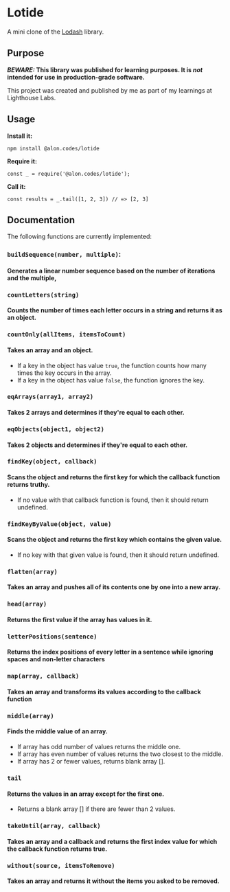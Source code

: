 # Lotide

A mini clone of the [Lodash](https://lodash.com) library.

## Purpose

**_BEWARE:_ This library was published for learning purposes. It is _not_ intended for use in production-grade software.**

This project was created and published by me as part of my learnings at Lighthouse Labs.

## Usage

**Install it:**

`npm install @alon.codes/lotide`

**Require it:**

`const _ = require('@alon.codes/lotide');`

**Call it:**

`const results = _.tail([1, 2, 3]) // => [2, 3]`

## Documentation

The following functions are currently implemented:

### `buildSequence(number, multiple)`:

#### Generates a linear number sequence based on the number of iterations and the multiple,

### `countLetters(string)`

#### Counts the number of times each letter occurs in a string and returns it as an object.

### `countOnly(allItems, itemsToCount)`

#### Takes an array and an object.

- If a key in the object has value `true`, the function counts how many times the key occurs in the array.
- If a key in the object has value `false`, the function ignores the key.

### `eqArrays(array1, array2)`

#### Takes 2 arrays and determines if they're equal to each other.

### `eqObjects(object1, object2)`

#### Takes 2 objects and determines if they're equal to each other.

### `findKey(object, callback)`

#### Scans the object and returns the first key for which the callback function returns truthy.

- If no value with that callback function is found, then it should return undefined.

### `findKeyByValue(object, value)`

#### Scans the object and returns the first key which contains the given value.

- If no key with that given value is found, then it should return undefined.

### `flatten(array)`

#### Takes an array and pushes all of its contents one by one into a new array.

### `head(array)`

#### Returns the first value if the array has values in it.

### `letterPositions(sentence)`

#### Returns the index positions of every letter in a sentence while ignoring spaces and non-letter characters

### `map(array, callback)`

#### Takes an array and transforms its values according to the callback function

### `middle(array)`

#### Finds the middle value of an array.

- If array has odd number of values returns the middle one.
- If array has even number of values returns the two closest to the middle.
- If array has 2 or fewer values, returns blank array [].

### `tail`

#### Returns the values in an array except for the first one.

- Returns a blank array [] if there are fewer than 2 values.

### `takeUntil(array, callback)`

#### Takes an array and a callback and returns the first index value for which the callback function returns true.

### `without(source, itemsToRemove)`

#### Takes an array and returns it without the items you asked to be removed.
